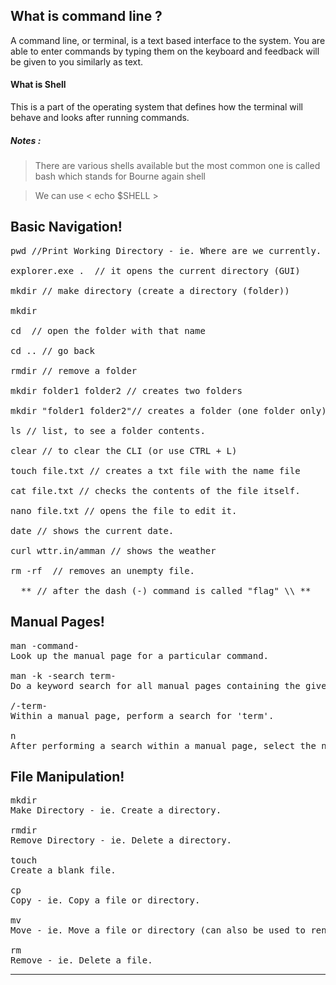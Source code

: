## What is command line ?
A command line, or terminal, is a text based interface to the system. You are able to enter commands by typing them on the keyboard and feedback will be given to you similarly as text.

#### What is Shell 
This is a part of the operating system that defines how the terminal will behave and looks after running commands.
##### Notes :
> There are various shells available but the most common one is called bash which stands for Bourne again shell

> We can use  < echo $SHELL >

## Basic Navigation!
<pre>
pwd //Print Working Directory - ie. Where are we currently.

explorer.exe .  // it opens the current directory (GUI)

mkdir // make directory (create a directory (folder))

mkdir <the name of the folder>

cd <name of folder> // open the folder with that name

cd .. // go back

rmdir // remove a folder

mkdir folder1 folder2 // creates two folders

mkdir "folder1 folder2"// creates a folder (one folder only)

ls // list, to see a folder contents.

clear // to clear the CLI (or use CTRL + L)

touch file.txt // creates a txt file with the name file

cat file.txt // checks the contents of the file itself.

nano file.txt // opens the file to edit it.

date // shows the current date.

curl wttr.in/amman // shows the weather

rm -rf <file/folder name> // removes an unempty file.

  ** // after the dash (-) command is called "flag" \\ ** </pre>
  
  ## Manual Pages!

  <pre>man -command-
Look up the manual page for a particular command.

man -k -search term-
Do a keyword search for all manual pages containing the given search term.

/-term-
Within a manual page, perform a search for 'term'.

n
After performing a search within a manual page, select the next found item. </pre>



## File Manipulation!
<pre>
mkdir
Make Directory - ie. Create a directory.

rmdir
Remove Directory - ie. Delete a directory.

touch
Create a blank file.

cp
Copy - ie. Copy a file or directory.

mv
Move - ie. Move a file or directory (can also be used to rename).

rm
Remove - ie. Delete a file. </pre>











---

